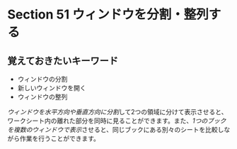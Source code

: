 # Section 51 ウィンドウを分割・整列する

## 覚えておきたいキーワード
- ウィンドウの分割
- 新しいウィンドウを開く
- ウィンドウの整列

<em>ウィンドウを水平方向や垂直方向に分割</em>して2つの領域に分けて表示させると、ワークシート内の離れた部分を同時に見ることができます。また、<em>1つのブックを複数のウィンドウで表示</em>させると、同じブックにある別々のシートを比較しながら作業を行うことができます。
